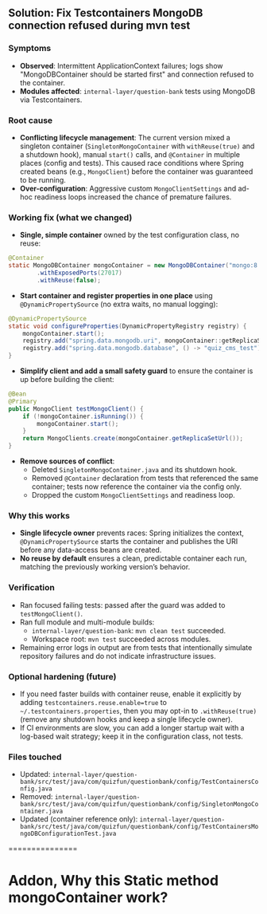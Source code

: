 ## Solution: Fix Testcontainers MongoDB connection refused during mvn test

### Symptoms

- **Observed**: Intermittent ApplicationContext failures; logs show "MongoDBContainer should be started first" and connection refused to the container.
- **Modules affected**: `internal-layer/question-bank` tests using MongoDB via Testcontainers.

### Root cause

- **Conflicting lifecycle management**: The current version mixed a singleton container (`SingletonMongoContainer` with `withReuse(true)` and a shutdown hook), manual `start()` calls, and `@Container` in multiple places (config and tests). This caused race conditions where Spring created beans (e.g., `MongoClient`) before the container was guaranteed to be running.
- **Over-configuration**: Aggressive custom `MongoClientSettings` and ad-hoc readiness loops increased the chance of premature failures.

### Working fix (what we changed)

- **Single, simple container** owned by the test configuration class, no reuse:

```java
@Container
static MongoDBContainer mongoContainer = new MongoDBContainer("mongo:8.0")
        .withExposedPorts(27017)
        .withReuse(false);
```

- **Start container and register properties in one place** using `@DynamicPropertySource` (no extra waits, no manual logging):

```java
@DynamicPropertySource
static void configureProperties(DynamicPropertyRegistry registry) {
    mongoContainer.start();
    registry.add("spring.data.mongodb.uri", mongoContainer::getReplicaSetUrl);
    registry.add("spring.data.mongodb.database", () -> "quiz_cms_test");
}
```

- **Simplify client and add a small safety guard** to ensure the container is up before building the client:

```java
@Bean
@Primary
public MongoClient testMongoClient() {
    if (!mongoContainer.isRunning()) {
        mongoContainer.start();
    }
    return MongoClients.create(mongoContainer.getReplicaSetUrl());
}
```

- **Remove sources of conflict**:
  - Deleted `SingletonMongoContainer.java` and its shutdown hook.
  - Removed `@Container` declaration from tests that referenced the same container; tests now reference the container via the config only.
  - Dropped the custom `MongoClientSettings` and readiness loop.

### Why this works

- **Single lifecycle owner** prevents races: Spring initializes the context, `@DynamicPropertySource` starts the container and publishes the URI before any data-access beans are created.
- **No reuse by default** ensures a clean, predictable container each run, matching the previously working version’s behavior.

### Verification

- Ran focused failing tests: passed after the guard was added to `testMongoClient()`.
- Ran full module and multi-module builds:
  - `internal-layer/question-bank`: `mvn clean test` succeeded.
  - Workspace root: `mvn test` succeeded across modules.
- Remaining error logs in output are from tests that intentionally simulate repository failures and do not indicate infrastructure issues.

### Optional hardening (future)

- If you need faster builds with container reuse, enable it explicitly by adding `testcontainers.reuse.enable=true` to `~/.testcontainers.properties`, then you may opt-in to `.withReuse(true)` (remove any shutdown hooks and keep a single lifecycle owner).
- If CI environments are slow, you can add a longer startup wait with a log-based wait strategy; keep it in the configuration class, not tests.

### Files touched

- Updated: `internal-layer/question-bank/src/test/java/com/quizfun/questionbank/config/TestContainersConfig.java`
- Removed: `internal-layer/question-bank/src/test/java/com/quizfun/questionbank/config/SingletonMongoContainer.java`
- Updated (container reference only): `internal-layer/question-bank/src/test/java/com/quizfun/questionbank/config/TestContainersMongoDBConfigurationTest.java`


===============
# Addon, Why this Static method mongoContainer work?

